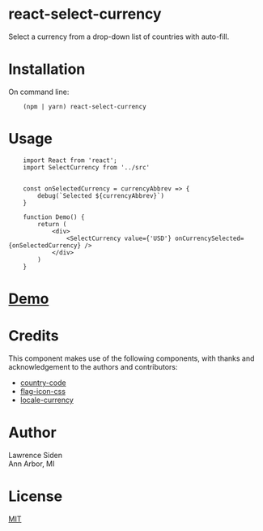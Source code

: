 # react-select-currency
Select a currency from a drop-down list of countries with auto-fill.

# Installation

On command line:

        (npm | yarn) react-select-currency

# Usage

        import React from 'react';
        import SelectCurrency from '../src'


        const onSelectedCurrency = currencyAbbrev => {
            debug(`Selected ${currencyAbbrev}`)
        }

        function Demo() {
            return (
                <div>
                    <SelectCurrency value={'USD'} onCurrencySelected={onSelectedCurrency} />
                </div>
            )
        }

# [Demo](https://lsiden.github.io/react-select-currency/)

# Credits
This component makes use of the following components, with thanks and acknowledgement to the authors and contributors:

* [country-code](https://github.com/ckaatz-nokia/cc)
* [flag-icon-css](https://github.com/lipis/flag-icon-css)
* [locale-currency](https://github.com/tadeegan/locale-currency)

# Author
Lawrence Siden  
Ann Arbor, MI

# License
[MIT](https://opensource.org/licenses/MIT)
